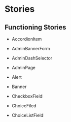 # Stories

## Functioning Stories
- AccordionItem
- AdminBannerForm
- AdminDashSelector
- AdminPage
- Alert

- Banner

- CheckboxField
- ChoiceFiled
- ChoiceListField